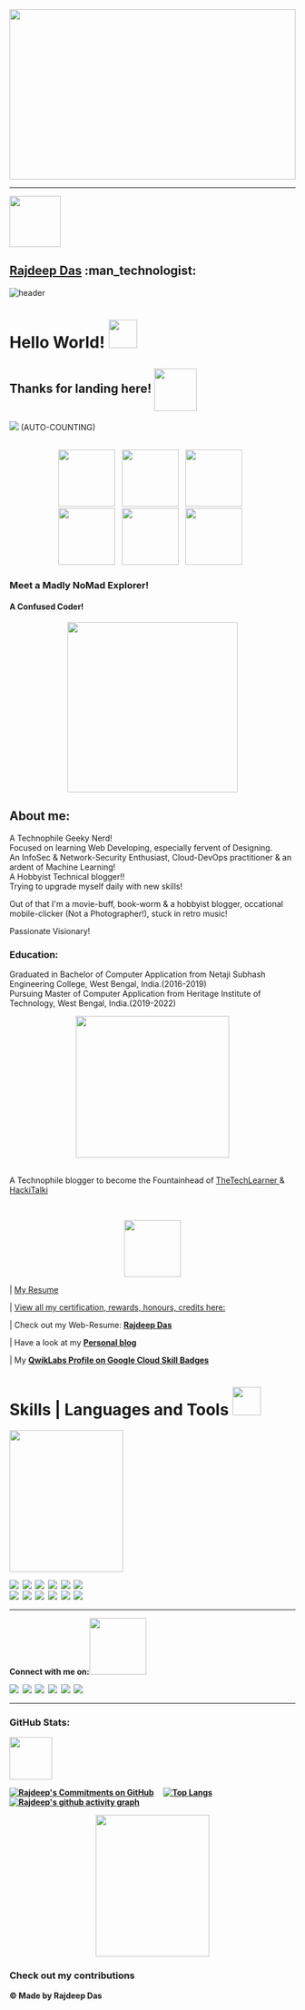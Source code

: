 
<img src="https://github.com/Rajspeaks/Rajspeaks/blob/main/banner/banner.jpg" height=300 width=100%>

---------------------------------------------------------------------------------------------------
<img src="https://github.com/Rajspeaks/Rajspeaks/blob/main/Animated/5.jpeg" height=90 width=90>
<h2><a href="https://rajspeaks.github.io" target="_blank"> <b>Rajdeep Das</b></a> :man_technologist:</h2>

![header](https://capsule-render.vercel.app/api?type=wave&color=_hexcode&height=350&section=header&text=Welcome%20to%20my%20Codeverse!&fontSize=60)


<h1> Hello World! <img src = "https://raw.githubusercontent.com/MartinHeinz/MartinHeinz/master/wave.gif" width = 50px> </h1>


Thanks for landing here! <img align ='center' src='https://media2.giphy.com/media/UQDSBzfyiBKvgFcSTw/giphy.gif?cid=ecf05e47p3cd513axbek3f56ti3jzizq8hincw20jauyyfyw&rid=giphy.gif' width = '75px'> 
---------------------------------------------------------------------------------------------------------------------------------------------------------

![](https://komarev.com/ghpvc/?username=Rajspeaks&color=blue&label=NO.+OF+PROFILE+VISITS+TILL+NOW:+ )
  (AUTO-COUNTING)
<br><br>
<p align="center">
<img src="https://github.com/Rajspeaks/Rajspeaks/blob/main/Animated/4.jpeg" height=100 width=100> &nbsp;
<img src="https://github.com/Rajspeaks/Rajspeaks/blob/main/Animated/6.jpeg" height=100 width=100> &nbsp;
<img src="https://github.com/Rajspeaks/Rajspeaks/blob/main/Animated/1.jpeg" height=100 width=100> &nbsp;
<br>
<img src="https://github.com/Rajspeaks/Rajspeaks/blob/main/Animated/2.jpeg" height=100 width=100> &nbsp;
<img src="https://github.com/Rajspeaks/Rajspeaks/blob/main/Animated/3.jpeg" height=100 width=100> &nbsp;
<img src="https://github.com/Rajspeaks/Rajspeaks/blob/main/Animated/7.jpeg" height=100 width=100> &nbsp;
 </p>

<p align= "center"> <h3>Meet a Madly NoMad Explorer!</h3> </p>
<p align = "center"> <h4> A Confused Coder! </h4></p>


<p align="center"><img src = "https://media0.giphy.com/media/KDDpcKigbfFpnejZs6/giphy.gif?cid=ecf05e47oy6f4zjs8g1qoiystc56cu7r9tb8a1fe76e05oty&rid=giphy.gif" width = 300px></p> 


<h2>About me:</h2>

A Technophile Geeky Nerd!<br>
Focused on learning Web Developing, especially fervent of Designing.
<br>
An InfoSec & Network-Security Enthusiast, Cloud-DevOps practitioner & an ardent of Machine Learning!
<br>
A Hobbyist Technical blogger!!
<br>
Trying to upgrade myself daily with new skills!
<p> Out of that I'm a movie-buff, book-worm & a hobbyist blogger, occational mobile-clicker (Not a Photographer!), stuck in retro music!</p>
<p> Passionate Visionary!</p>

<h3>Education: </h3>

Graduated in Bachelor of Computer Application from Netaji Subhash Engineering College, West Bengal, India.(2016-2019)
<br>
Pursuing Master of Computer Application from Heritage Institute of Technology, West Bengal, India.(2019-2022)
 

<center><img src="https://github.com/Rajspeaks/Rajspeaks/blob/main/tenor.gif" height=250 width=270></center>
<br>

A Technophile blogger to become the Fountainhead of <a href="https://thetechlearner.wordpress.com"> TheTechLearner </a> & <a href="hackitalki.home.blog"> HackiTalki </a>

<br>
<p align="center">
 <img src = "https://media1.giphy.com/media/JZ40cnfnN11KycrvMF/giphy.gif?cid=ecf05e47a0n3gi1bfqntqmob8g9aid1oyj2wr3ds3mg700bl&rid=giphy.gif" width = 100px>
 </p>
 
 | <a href="https://github.com/Rajspeaks/Rajspeaks/blob/main/Rajdeep%20Das-Curriculum%20Vitae.pdf"> My Resume </a>
 
 | <a href="https://github.com/Rajspeaks/Rajdeep_Das_Certifications_Achievements"> View all my certification, rewards, honours, credits here: </a>

 | Check out my Web-Resume: <a href="https://rajdeepdascv.netlify.app" class="button big"> <b>Rajdeep Das</b></a> 
 
 | Have a look at my <a href="https://iamrajdeep.wordpress.com" class="button big"> <b>Personal blog </b></a> 
 
 | My <a href="https://google.qwiklabs.com/public_profiles/54c0dd8b-b06d-4c21-8aaf-512d8e22704e" class="button big"> <b> QwikLabs Profile on Google Cloud Skill Badges<b></a>
 
 
 # Skills | Languages and Tools <img src = "https://media2.giphy.com/media/QssGEmpkyEOhBCb7e1/giphy.gif?cid=ecf05e47a0n3gi1bfqntqmob8g9aid1oyj2wr3ds3mg700bl&rid=giphy.gif" width = 50px> 
 
 <img src="https://github.com/Rajspeaks/Rajspeaks/blob/main/Images/78163908.jpg" height="250" width="200">

<code><img src="https://img.shields.io/badge/Java-ED8B00?style=for-the-badge&logo=java&logoColor=white"></code>&nbsp;
<code><img src="https://img.shields.io/badge/C%2B%2B-00599C?style=for-the-badge&logo=c%2B%2B&logoColor=white"></code>&nbsp;
<code><img src="https://img.shields.io/badge/Python-14354C?style=for-the-badge&logo=python&logoColor=white"></code>&nbsp;
<code><img src="https://img.shields.io/badge/PHP-777BB4?style=for-the-badge&logo=php&logoColor=white"></code>&nbsp;
<code><img src="https://img.shields.io/badge/MySQL-00000F?style=for-the-badge&logo=mysql&logoColor=white"></code>&nbsp;
<code><img src="https://img.shields.io/badge/C-00599C?style=for-the-badge&logo=c&logoColor=white"></code>&nbsp;
  <br>
<code><img src="https://img.shields.io/badge/HTML-239120?style=for-the-badge&logo=html5&logoColor=white"></code>&nbsp;
<code><img src="https://img.shields.io/badge/CSS-239120?&style=for-the-badge&logo=css3&logoColor=white"></code>&nbsp;
<code><img src="https://img.shields.io/badge/JavaScript-F7DF1E?style=for-the-badge&logo=javascript&logoColor=black"></code>&nbsp;
<code><img src="https://img.shields.io/badge/Wordpress-21759B?style=for-the-badge&logo=wordpress&logoColor=white"></code>&nbsp;
<code><img src="https://img.shields.io/badge/Google_Cloud-4285F4?style=for-the-badge&logo=google-cloud&logoColor=white"></code>&nbsp;
<code><img src="https://img.shields.io/badge/Git-F05032?style=for-the-badge&logo=git&logoColor=white"></code>&nbsp;


-----------------------------------------------------------------------------------------------------------------------------------------------------------------

Connect with me on:<img src='https://raw.githubusercontent.com/ShahriarShafin/ShahriarShafin/main/Assets/handshake.gif' width="100px"> 

<code><a href="https://twitter.com/itsrajdeepdas"><img src="https://img.shields.io/badge/Twitter-1DA1F2?style=for-the-badge&logo=twitter&logoColor=white"></a></code>&nbsp;
<code><a href="https://linkedin.com/in/itsrajdeepdas"><img src="https://img.shields.io/badge/LinkedIn-0077B5?style=for-the-badge&logo=linkedin&logoColor=white"></a></code>&nbsp;
<code><a href="https://gitlab.com/Rajspeaks"><img src="https://img.shields.io/badge/GitLab-330F63?style=for-the-badge&logo=gitlab&logoColor=white"></a></code>&nbsp;
<code><a href="https://www.youtube.com/channel/UCSYftgkB9hzEW4haNCCs0jw"><img src="https://img.shields.io/badge/YouTube-FF0000?style=for-the-badge&logo=youtube&logoColor=white"></a></code>&nbsp;
<code><a href="https://medium.com/@iamrajdeep"><img src="https://img.shields.io/badge/Medium-12100E?style=for-the-badge&logo=medium&logoColor=white"></a></code>&nbsp;
<code><a href="https://iamrajdeep.wordpress.com"><img src="https://img.shields.io/badge/Wordpress-21759B?style=for-the-badge&logo=wordpress&logoColor=white"></a></code>&nbsp;

--------------------------------------------------------------------------------------------------------------------------------------------------------------
<h3>GitHub Stats:</h3> <img src='https://media1.giphy.com/media/du3J3cXyzhj75IOgvA/giphy.gif?cid=ecf05e47x2g034i9pzwtzzsd3xgg2w9nr94t4tflbbgo3008&rid=giphy.gif' width='75px'> </h2>

[![Rajdeep's Commitments on GitHub ](https://github-readme-stats.vercel.app/api?username=Rajspeaks&show_icons=true&theme=vue-dark)](https://github.com/Rajspeaks/github-readme-stats)
&nbsp; &nbsp;
[![Top Langs](https://github-readme-stats.vercel.app/api/top-langs/?username=Rajspeaks&show_icons=true&theme=vue-dark)](https://github.com/Rajspeaks/github-readme-stats)
&nbsp; &nbsp;
<br>
[![Rajdeep's github activity graph](https://activity-graph.herokuapp.com/graph?username=Rajspeaks&theme=react-dark)](https://github.com/Rajspeaks/github-readme-activity-graph)
  
<p align="center">
 
 <img src="https://github.com/Rajspeaks/Rajspeaks/blob/main/Images/unnamed.jpg" height="250" width="200">

 </p>
  <p align="center"><h3> Check out my contributions </h3></p> 
  
  &copy; Made by Rajdeep Das
